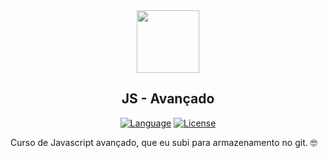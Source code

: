 <div id="header" align="center">
	<img src="https://media2.giphy.com/media/SvFocn0wNMx0iv2rYz/giphy.gif" width="100"/>
</div>
<h2 align="center">
    <b>JS - Avançado</b>
</h2>

<p align="center">
    <a href="#"><img src="https://img.shields.io/badge/language-JS-%23f7df1e" alt="Language"></a>
    <a href="#"><img src="https://img.shields.io/badge/license-MIT-green" alt="License"></a>
</p>

<p>
    Curso de Javascript avançado, que eu subi para armazenamento no git. 🤓
</p>